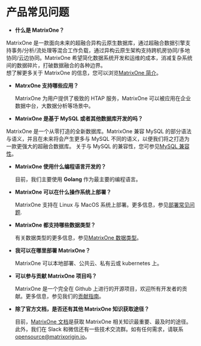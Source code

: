 # **产品常见问题**

* **什么是 MatrixOne？**

MatrixOne 是一款面向未来的超融合异构云原生数据库，通过超融合数据引擎支持事务/分析/流处理等混合工作负载，通过异构云原生架构支持跨机房协同/多地协同/云边协同。MatrixOne 希望简化数据系统开发和运维的成本，消减复杂系统间的数据碎片，打破数据融合的各种边界。  
想了解更多关于 MatrixOne 的信息，您可以浏览[MatrixOne 简介](../Overview/matrixone-introduction.md)。

* **MatrxOne 支持哪些应用？**

  MatrixOne 为用户提供了极致的 HTAP 服务，MatrixOne 可以被应用在企业数据中台，大数据分析等场景中。

* **MatrixOne 是基于 MySQL 或者其他数据库开发的吗？**

 MatrixOne 是一个从零打造的全新数据库。MatrixOne 兼容 MySQL 的部分语法与语义，并且在未来将会产生更多与 MySQL 不同的语义，以便我们将之打造为一款更强大的超融合数据库。
 关于与 MySQL 的兼容性，您可参见[MySQL 兼容性](../Overview/mysql-compatibility.md)。

* **MatrixOne 使用什么编程语言开发的？**

  目前，我们主要使用 **Golang** 作为最主要的编程语言。

* **MatrixOne 可以在什么操作系统上部署？**

  MatrixOne 支持在 Linux 与 MacOS 系统上部署。更多信息，参见[部署常见问题](deployment-faqs.md).

* **MatrixOne 都支持哪些数据类型？**

  有关数据类型的更多信息，参见[MatrixOne 数据类型](../Reference/Data-Types/data-types.md)。

* **我可以在哪里部署 MatrixOne？**

  MatrixOne 可以本地部署、公共云、私有云或 kubernetes 上。

* **可以参与贡献 MatrixOne 项目吗？**

  MatrixOne 是一个完全在 Github 上进行的开源项目，欢迎所有开发者的贡献。更多信息，参见我们的[贡献指南](../Contribution-Guide/make-your-first-contribution.md)。

* **除了官方文档，是否还有其他 MatrixOne 知识获取途径？**

  目前，[MatrixOne 文档](https://docs.matrixorigin.io/)是获取 MatrixOne 相关知识最重要、最及时的途径。此外，我们在 Slack 和微信还有一些技术交流群。如有任何需求，请联系[opensource@matrixorigin.io](mailto:opensource@matrixorigin.io)。
